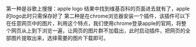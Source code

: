 第一种是谷歌上搜搜：apple logo 
结果中找到维基百科的页面进去就有了，apple 的logo此时只需保存好了
第二种是在chrome浏览器安装一个插件，该插件可以下在任意网页中的图片，利用这个特点，我们使用chrome登录apple的官网，将整个网页从上到下浏览一遍，让网页的图片群不加载出，此时启动插件，把网页的全部图片提取出来，选择需要的图片下载即可。